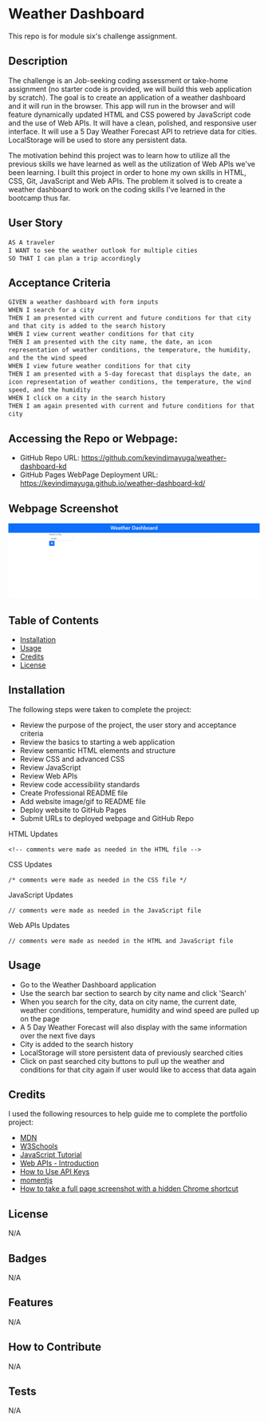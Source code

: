 # Weather Dashboard

This repo is for module six's challenge assignment.

## Description

The challenge is an Job-seeking coding assessment or take-home assignment (no starter code is provided, we will build this web application by scratch). The goal is to create an application of a weather dashboard and it will run in the browser. This app will run in the browser and will feature dynamically updated HTML and CSS powered by JavaScript code and the use of Web APIs. It will have a clean, polished, and responsive user interface. It will use a 5 Day Weather Forecast API to retrieve data for cities. LocalStorage will be used to store any persistent data.

The motivation behind this project was to learn how to utilize all the previous skills we have learned as well as the utilization of Web APIs we've been learning. I built this project in order to hone my own skills in HTML, CSS, Git, JavaScript and Web APIs. The problem it solved is to create a weather dashboard to work on the coding skills I've learned in the bootcamp thus far.

## User Story

```
AS A traveler
I WANT to see the weather outlook for multiple cities
SO THAT I can plan a trip accordingly
```

## Acceptance Criteria

```
GIVEN a weather dashboard with form inputs
WHEN I search for a city
THEN I am presented with current and future conditions for that city and that city is added to the search history
WHEN I view current weather conditions for that city
THEN I am presented with the city name, the date, an icon representation of weather conditions, the temperature, the humidity, and the the wind speed
WHEN I view future weather conditions for that city
THEN I am presented with a 5-day forecast that displays the date, an icon representation of weather conditions, the temperature, the wind speed, and the humidity
WHEN I click on a city in the search history
THEN I am again presented with current and future conditions for that city
```

## Accessing the Repo or Webpage:

- GitHub Repo URL: https://github.com/kevindimayuga/weather-dashboard-kd
- GitHub Pages WebPage Deployment URL: https://kevindimayuga.github.io/weather-dashboard-kd/

## Webpage Screenshot

![weather dashboard webpage screenshot](./assets/images/kevindimayuga.github.io_weather-dashboard-kd.png)

## Table of Contents

- [Installation](#installation)
- [Usage](#usage)
- [Credits](#credits)
- [License](#license)

## Installation

The following steps were taken to complete the project:
- Review the purpose of the project, the user story and acceptance criteria
- Review the basics to starting a web application
- Review semantic HTML elements and structure
- Review CSS and advanced CSS
- Review JavaScript
- Review Web APIs
- Review code accessibility standards
- Create Professional README file
- Add website image/gif to README file
- Deploy website to GitHub Pages
- Submit URLs to deployed webpage and GitHub Repo

HTML Updates
```
<!-- comments were made as needed in the HTML file -->
```

CSS Updates
```
/* comments were made as needed in the CSS file */
```

JavaScript Updates
```
// comments were made as needed in the JavaScript file
```

Web APIs Updates
```
// comments were made as needed in the HTML and JavaScript file
```

## Usage

- Go to the Weather Dashboard application
- Use the search bar section to search by city name and click 'Search'
- When you search for the city, data on city name, the current date, weather conditions, temperature, humidity and wind speed are pulled up on the page
- A 5 Day Weather Forecast will also display with the same information over the next five days
- City is added to the search history
- LocalStorage will store persistent data of previously searched cities
- Click on past searched city buttons to pull up the weather and conditions for that city again if user would like to access that data again

## Credits

I used the following resources to help guide me to complete the portfolio project:

- [MDN](https://developer.mozilla.org/en-US/)
- [W3Schools](https://www.w3schools.com/)
- [JavaScript Tutorial](https://www.w3schools.com/js/)
- [Web APIs - Introduction](https://www.w3schools.com/js/js_api_intro.asp)
- [How to Use API Keys](https://coding-boot-camp.github.io/full-stack/apis/how-to-use-api-keys)
- [momentjs](https://momentjs.com/)
- [How to take a full page screenshot with a hidden Chrome shortcut](https://zapier.com/blog/full-page-screenshots-in-chrome/)

## License

N/A

## Badges

N/A

## Features

N/A

## How to Contribute

N/A

## Tests

N/A